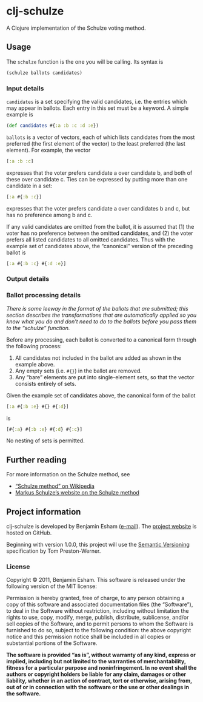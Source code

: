 # clj-schulze

A Clojure implementation of the Schulze voting method.

## Usage

The `schulze` function is the one you will be calling. Its syntax is

```clojure
(schulze ballots candidates)
```

<!--

The return value of this function is ...

-->

### Input details

`candidates` is a set specifying the valid candidates, i.e. the entries which may appear in ballots.  Each entry in this set must be a keyword.  A simple example is

```clojure
(def candidates #{:a :b :c :d :e})
```

`ballots` is a vector of vectors, each of which lists candidates from the most preferred (the first element of the vector) to the least preferred (the last element).  For example, the vector

```clojure
[:a :b :c]
```

expresses that the voter prefers candidate a over candidate b, and both of these over candidate c.  Ties can be expressed by putting more than one candidate in a set:

```clojure
[:a #{:b :c}]
```

expresses that the voter prefers candidate a over candidates b and c, but has no preference among b and c.

If any valid candidates are omitted from the ballot, it is assumed that (1) the voter has no preference between the omitted candidates, and (2) the voter prefers all listed candidates to all omitted candidates.  Thus with the example set of candidates above, the “canonical” version of the preceding ballot is

```clojure
[:a #{:b :c} #{:d :e}]
```

### Output details

<!-- TODO: write the parts of the program that actually produce output so that this section can be written -->

### Ballot processing details

*There is some leeway in the format of the ballots that are submitted; this section describes the transformations that are automatically applied so you know what you do and don’t need to do to the ballots before you pass them to the “schulze” function.*

Before any processing, each ballot is converted to a canonical form through the following process:

1. All candidates not included in the ballot are added as shown in the example above.
2. Any empty sets (i.e. `#{}`) in the ballot are removed.
3. Any “bare” elements are put into single-element sets, so that the vector consists entirely of sets.

Given the example set of candidates above, the canonical form of the ballot

```clojure
[:a #{:b :e} #{} #{:d}]
```

is

```clojure
[#{:a} #{:b :e} #{:d} #{:c}]
```

No nesting of sets is permitted.

## Further reading

For more information on the Schulze method, see

* [“Schulze method” on Wikipedia](http://en.wikipedia.org/wiki/Schulze_method)
* [Markus Schulze’s website on the Schulze method](http://m-schulze.webhop.net/)

## Project information

clj-schulze is developed by Benjamin Esham ([e-mail](mailto:bdesham@gmail.com)).  The [project website](https://github.com/bdesham/clj-schulze) is hosted on GitHub.

Beginning with version 1.0.0, this project will use the [Semantic Versioning](http://semver.org/) specification by Tom Preston-Werner.

### License

Copyright © 2011, Benjamin Esham. This software is released under the following version of the MIT license:

Permission is hereby granted, free of charge, to any person obtaining a copy of this software and associated documentation files (the “Software”), to deal in the Software without restriction, including without limitation the rights to use, copy, modify, merge, publish, distribute, sublicense, and/or sell copies of the Software, and to permit persons to whom the Software is furnished to do so, subject to the following condition: the above copyright notice and this permission notice shall be included in all copies or substantial portions of the Software.

**The software is provided “as is”, without warranty of any kind, express or implied, including but not limited to the warranties of merchantability, fitness for a particular purpose and noninfringement. In no event shall the authors or copyright holders be liable for any claim, damages or other liability, whether in an action of contract, tort or otherwise, arising from, out of or in connection with the software or the use or other dealings in the software.**
